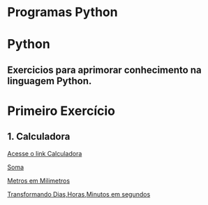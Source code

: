 # Programas Python
# Python
## Exercicios para aprimorar conhecimento na linguagem Python.  
 # Primeiro Exercício 
## 1. Calculadora

[Acesse o link Calculadora](https://github.com/ferreirarita/Programas-Python/blob/main/Tabuada/Tabuada.py)

[Soma](https://github.com/ferreirarita/Programas-Python/blob/main/Lista%20python%201%20Soma.py)

[Metros em Milimetros](https://github.com/ferreirarita/Programas-Python/blob/main/Metros%20para%20milimetro.py)

[Transformando Dias,Horas,Minutos em segundos](https://github.com/ferreirarita/Programas-Python/blob/main/Transformac%C3%A3o%20dias%2Choras%2C%20minutos%20em%20segundos.py)
